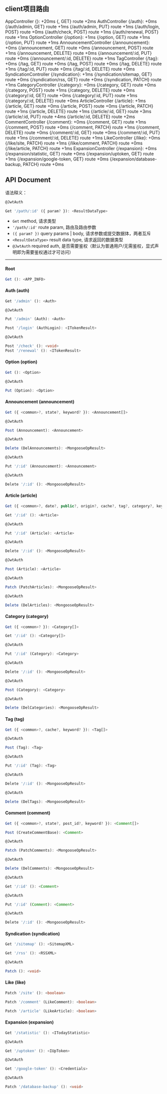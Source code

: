 ## client项目路由

 AppController {}: +20ms
 {, GET} route +2ms
 AuthController {/auth}: +0ms
 {/auth/admin, GET} route +1ms
 {/auth/admin, PUT} route +1ms
 {/auth/login, POST} route +0ms
 {/auth/check, POST} route +1ms
 {/auth/renewal, POST} route +1ms
 OptionController {/option}: +1ms
 {/option, GET} route +1ms
 {/option, PUT} route +1ms
 AnnouncementController {/announcement}: +0ms
 {/announcement, GET} route +0ms
 {/announcement, POST} route +1ms
 {/announcement, DELETE} route +0ms
 {/announcement/:id, PUT} route +0ms
 {/announcement/:id, DELETE} route +1ms
 TagController {/tag}: +0ms
 {/tag, GET} route +0ms
 {/tag, POST} route +0ms
 {/tag, DELETE} route +1ms
 {/tag/:id, PUT} route +0ms
 {/tag/:id, DELETE} route +0ms
 SyndicationController {/syndication}: +1ms
 {/syndication/sitemap, GET} route +0ms
 {/syndication/rss, GET} route +0ms
 {/syndication, PATCH} route +1ms
 CategoryController {/category}: +0ms
 {/category, GET} route +0ms
 {/category, POST} route +1ms
 {/category, DELETE} route +0ms
 {/category/:id, GET} route +0ms
 {/category/:id, PUT} route +1ms
 {/category/:id, DELETE} route +0ms
 ArticleController {/article}: +1ms
 {/article, GET} route +0ms
 {/article, POST} route +0ms
 {/article, PATCH} route +1ms
 {/article, DELETE} route +1ms
 {/article/:id, GET} route +3ms
 {/article/:id, PUT} route +4ms
 {/article/:id, DELETE} route +2ms
 CommentController {/comment}: +0ms
 {/comment, GET} route +1ms
 {/comment, POST} route +0ms
 {/comment, PATCH} route +1ms
 {/comment, DELETE} route +0ms
 {/comment/:id, GET} route +0ms
 {/comment/:id, PUT} route +1ms
 {/comment/:id, DELETE} route +1ms
 LikeController {/like}: +0ms
 {/like/site, PATCH} route +1ms
 {/like/comment, PATCH} route +0ms
 {/like/article, PATCH} route +1ms
 ExpansionController {/expansion}: +0ms
 {/expansion/statistic, GET} route +0ms
 {/expansion/uptoken, GET} route +1ms
 {/expansion/google-token, GET} route +0ms
 {/expansion/database-backup, PATCH} route +0ms
 
 
## API Document

语法释义：

```ts
@JwtAuth

Get '/path/:id' ({ param? }): <ResultDataType>
```

- `Get` method, 请求类型
- `'/path/:id'` route param, 路由及路由参数
- `({ param? })` query params | body, 请求参数或提交数据体，两者互斥
- `<ResultDataType>` result data type, 请求返回的数据类型
- `@JwtAuth` required auth, 是否需要鉴权（默认为普通用户/无需鉴权，显式声明即为需要鉴权通过才可访问）

---

#### Root
  ```ts
  Get (): <APP_INFO>
  ```

#### Auth (auth)
  ```ts
  Get '/admin' (): <Auth>
  ```
  ```ts
  @JwtAuth

  Put '/admin' (Auth): <Auth>
  ```
  ```ts
  Post '/login' (AuthLogin): <ITokenResult>
  ```
  ```ts
  @JwtAuth

  Post '/check' (): <void>
  Post '/renewal' (): <ITokenResult>
  ```

#### Option (option)
  ```ts
  Get (): <Option>
  ```
  ```ts
  @JwtAuth

  Put (Option): <Option>
  ```

#### Announcement (announcement)
  ```ts
  Get ({ <common>?, state?, keyword? }): <Announcement[]>
  ```
  ```ts
  @JwtAuth

  Post (Announcement): <Announcement>
  ```
  ```ts
  @JwtAuth

  Delete (DelAnnouncements): <MongooseOpResult>
  ```
  ```ts
  @JwtAuth

  Put '/:id' (Announcement): <Announcement>
  ```
  ```ts
  @JwtAuth

  Delete '/:id' (): <MongooseOpResult>
  ```

#### Article (article)
  ```ts
  Get ({ <common>?, date?, public?, origin?, cache?, tag?, category?, keyword?, tag_slug?, category_slug? }): <Article[]>
  ```
  ```ts
  Get '/:id' (): <Article>
  ```
  ```ts
  @JwtAuth

  Put '/:id' (Article): <Article>
  ```
  ```ts
  @JwtAuth

  Delete '/:id' (): <MongooseOpResult>
  ```
  ```ts
  @JwtAuth

  Post (Article): <Article>
  ```
  ```ts
  @JwtAuth

  Patch (PatchArticles): <MongooseOpResult>
  ```
  ```ts
  @JwtAuth

  Delete (DelArticles): <MongooseOpResult>
  ```

#### Category (category)
  ```ts
  Get ({ <common>? }): <Category[]>
  ```
  ```ts
  Get '/:id' (): <Category[]>
  ```
  ```ts
  @JwtAuth

  Put '/:id' (Category): <Category>
  ```
  ```ts
  @JwtAuth

  Delete '/:id' (): <MongooseOpResult>
  ```
  ```ts
  @JwtAuth

  Post (Category): <Category>
  ```
  ```ts
  @JwtAuth

  Delete (DelCategories): <MongooseOpResult>
  ```

#### Tag (tag)
  ```ts
  Get ({ <common>?, cache?, keyword? }): <Tag[]>
  ```
  ```ts
  @JwtAuth

  Post (Tag): <Tag>
  ```
  ```ts
  @JwtAuth

  Put '/:id' (Tag): <Tag>
  ```
  ```ts
  @JwtAuth

  Delete '/:id' (): <MongooseOpResult>
  ```
  ```ts
  @JwtAuth

  Delete (DelTags): <MongooseOpResult>
  ```

#### Comment (comment)
  ```ts
  Get ({ <common>?, state?, post_id?, keyword? }): <Comment[]>
  ```
  ```ts
  Post (CreateCommentBase): <Comment>
  ```
  ```ts
  @JwtAuth

  Patch (PatchComments): <MongooseOpResult>
  ```
  ```ts
  @JwtAuth

  Delete (DelComments): <MongooseOpResult>
  ```
  ```ts
  @JwtAuth

  Get '/:id' (): <Comment>
  ```
  ```ts
  @JwtAuth

  Put '/:id' (Comment): <Comment>
  ```
  ```ts
  @JwtAuth

  Delete '/:id' (): <MongooseOpResult>
  ```

#### Syndication (syndication)
  ```ts
  Get '/sitemap' (): <SitemapXML>
  ```
  ```ts
  Get '/rss' (): <RSSXML>
  ```
  ```ts
  @JwtAuth

  Patch (): <void>
  ```

#### Like (like)
  ```ts
  Patch '/site' (): <boolean>
  ```
  ```ts
  Patch '/comment' (LikeComment): <boolean>
  ```
  ```ts
  Patch '/article' (LikeArticle): <boolean>
  ```

#### Expansion (expansion)
  ```ts
  Get '/statistic' (): <ITodayStatistic>
  ```
  ```ts
  @JwtAuth

  Get '/uptoken' (): <IUpToken>
  ```
  ```ts
  @JwtAuth

  Get '/google-token' (): <Credentials>
  ```
  ```ts
  @JwtAuth

  Patch '/database-backup' (): <void>
  ```

